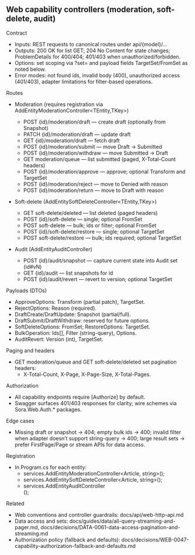 ﻿## Web capability controllers (moderation, soft-delete, audit)

Contract
- Inputs: REST requests to canonical routes under api/{model}/...
- Outputs: 200 OK for list GET; 204 No Content for state changes; ProblemDetails for 400/404; 401/403 when unauthorized/forbidden.
- Options: set scoping via ?set= and payload fields TargetSet/FromSet as noted below.
- Error modes: not found ids, invalid body (400), unauthorized access (401/403), adapter limitations for filter-based operations.

Routes
- Moderation (requires registration via AddEntityModerationController<TEntity,TKey>)
  - POST {id}/moderation/draft — create draft (optionally from Snapshot)
  - PATCH {id}/moderation/draft — update draft
  - GET {id}/moderation/draft — fetch draft
  - POST {id}/moderation/submit — move Draft → Submitted
  - POST {id}/moderation/withdraw — move Submitted → Draft
  - GET moderation/queue — list submitted (paged, X-Total-Count headers)
  - POST {id}/moderation/approve — approve; optional Transform and TargetSet
  - POST {id}/moderation/reject — move to Denied with reason
  - POST {id}/moderation/return — move to Draft with reason

- Soft-delete (AddEntitySoftDeleteController<TEntity,TKey>)
  - GET soft-delete/deleted — list deleted (paged headers)
  - POST {id}/soft-delete — single; optional FromSet
  - POST soft-delete — bulk; ids or filter; optional FromSet
  - POST {id}/soft-delete/restore — single; optional TargetSet
  - POST soft-delete/restore — bulk; ids required; optional TargetSet

- Audit (AddEntityAuditController<TEntity>)
  - POST {id}/audit/snapshot — capture current state into Audit set (id#vN)
  - GET {id}/audit — list snapshots for id
  - POST {id}/audit/revert — revert to version; optional TargetSet

Payloads (DTOs)
- ApproveOptions: Transform (partial patch), TargetSet.
- RejectOptions: Reason (required).
- DraftCreate/DraftUpdate: Snapshot (partial/full).
- DraftSubmit/DraftWithdraw: reserved for future options.
- SoftDeleteOptions: FromSet; RestoreOptions: TargetSet.
- BulkOperation<TId>: Ids[], Filter (string-query), Options.
- AuditRevert: Version (int), TargetSet.

Paging and headers
- GET moderation/queue and GET soft-delete/deleted set pagination headers:
  - X-Total-Count, X-Page, X-Page-Size, X-Total-Pages.

Authorization
- All capability endpoints require [Authorize] by default.
- Swagger surfaces 401/403 responses for clarity; wire schemes via Sora.Web.Auth.* packages.

Edge cases
- Missing draft or snapshot → 404; empty bulk ids → 400; invalid filter when adapter doesn’t support string-query → 400; large result sets → prefer FirstPage/Page or stream APIs for data access.

Registration
- In Program.cs for each entity:
  - services.AddEntityModerationController<Article, string>();
  - services.AddEntitySoftDeleteController<Article, string>();
  - services.AddEntityAuditController<Article>();

Related
- Web conventions and controller guardrails: docs/api/web-http-api.md
- Data access and sets: docs/guides/data/all-query-streaming-and-pager.md, docs/decisions/DATA-0061-data-access-pagination-and-streaming.md
- Authorization policy (fallback and defaults): docs/decisions/WEB-0047-capability-authorization-fallback-and-defaults.md
